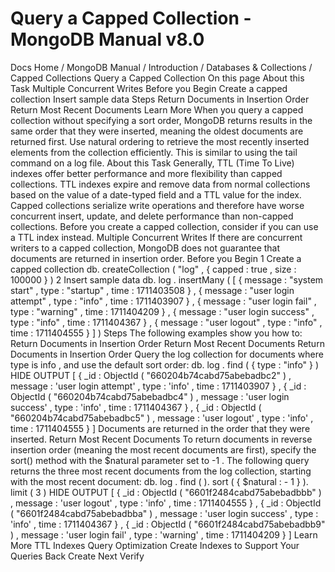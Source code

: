 # Query a Capped Collection - MongoDB Manual v8.0


Docs Home / MongoDB Manual / Introduction / Databases & Collections / Capped Collections Query a Capped Collection On this page About this Task Multiple Concurrent Writes Before you Begin Create a capped collection Insert sample data Steps Return Documents in Insertion Order Return Most Recent Documents Learn More When you query a capped collection without specifying a sort order,
MongoDB returns results in the same order that they were inserted,
meaning the oldest documents are returned first. Use natural ordering to retrieve the most
recently inserted elements from the collection efficiently. This is
similar to using the tail command on a log file. About this Task Generally, TTL (Time To Live) indexes offer
better performance and more flexibility than capped collections. TTL
indexes expire and remove data from normal collections based on the
value of a date-typed field and a TTL value for the index. Capped collections serialize write operations and therefore have worse
concurrent insert, update, and delete performance than non-capped
collections. Before you create a capped collection, consider if you
can use a TTL index instead. Multiple Concurrent Writes If there are concurrent writers to a capped collection, MongoDB does not
guarantee that documents are returned in insertion order. Before you Begin 1 Create a capped collection db. createCollection ( "log" , { capped : true , size : 100000 } ) 2 Insert sample data db. log . insertMany ( [ { message : "system start" , type : "startup" , time : 1711403508 } , { message : "user login attempt" , type : "info" , time : 1711403907 } , { message : "user login fail" , type : "warning" , time : 1711404209 } , { message : "user login success" , type : "info" , time : 1711404367 } , { message : "user logout" , type : "info" , time : 1711404555 } ] ) Steps The following examples show you how to: Return Documents in Insertion Order Return Most Recent Documents Return Documents in Insertion Order Query the log collection for documents where type is info ,
and use the default sort order: db. log . find ( { type : "info" } ) HIDE OUTPUT [ { _id : ObjectId ( "660204b74cabd75abebadbc2" ) , message : 'user login attempt' , type : 'info' , time : 1711403907 } , { _id : ObjectId ( "660204b74cabd75abebadbc4" ) , message : 'user login success' , type : 'info' , time : 1711404367 } , { _id : ObjectId ( "660204b74cabd75abebadbc5" ) , message : 'user logout' , type : 'info' , time : 1711404555 } ] Documents are returned in the order that they were inserted. Return Most Recent Documents To return documents in reverse insertion order (meaning the most recent
documents are first), specify the sort() method with
the $natural parameter set to -1 . The following query returns the three most recent documents from the log collection, starting with the most recent document: db. log . find ( ). sort ( { $natural : - 1 } ). limit ( 3 ) HIDE OUTPUT [ { _id : ObjectId ( "6601f2484cabd75abebadbbb" ) , message : 'user logout' , type : 'info' , time : 1711404555 } , { _id : ObjectId ( "6601f2484cabd75abebadbba" ) , message : 'user login success' , type : 'info' , time : 1711404367 } , { _id : ObjectId ( "6601f2484cabd75abebadbb9" ) , message : 'user login fail' , type : 'warning' , time : 1711404209 } ] Learn More TTL Indexes Query Optimization Create Indexes to Support Your Queries Back Create Next Verify
